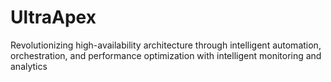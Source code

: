 # UltraApex
Revolutionizing high-availability architecture through intelligent automation, orchestration, and performance optimization with intelligent monitoring and analytics
